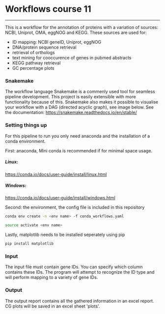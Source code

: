 # Workflows course 11
----------------------------------------------------------

This is a workflow for the annotation of proteins with a variation
of sources: NCBI, Uniprot, OMA, eggNOG and KEGG. These sources are used for:
* ID mapping: NCBI geneID, Uniprot, eggNOG
* DNA/protein sequence retrieval
* retrieval of orthologs
* text mining for cooccurence of genes in pubmed abstracts
* KEGG pathway retrieval
* GC percentage plots

### Snakemake

The workflow language Snakemake is a commenly used tool for seamless pipeline development. This project is easily extensible with more functionality because of this. Snakemake also makes it possible to visualise your workflow with a DAG (directed acyclic graph), see image below.
See the documentation:
 https://snakemake.readthedocs.io/en/stable/

### Setting things up

For this pipeline to run you only need anaconda and the installation of a conda environment.

First: anaconda, Mini conda is recommended if for minimal space usage.

##### Linux:
https://conda.io/docs/user-guide/install/linux.html

##### Windows:
https://conda.io/docs/user-guide/install/windows.html

Second: the environment, the config file is included in this repository

``` bash
conda env create -n <env name> -f conda_workflows.yaml
```

```bash
source activate <env name>
```

Lastly, matplotlib needs to be installed seperately using pip
```bash
pip install matplotlib
```

### Input

The input file must contain gene IDs. You can specify which column contains these IDs. The program will attempt to recognize the ID type and will perform mapping to a variety of gene IDs.


### Output

The output report contains all the gathered information in an excel report. CG plots will be saved in an excel sheet 'plots'.

